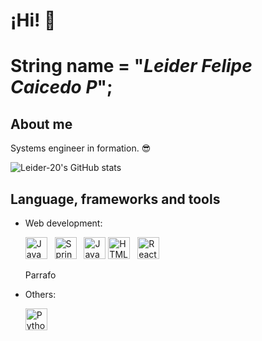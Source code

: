 # ¡Hi! 👋
# String name = "*Leider Felipe Caicedo P*"; 
## About me

Systems engineer in formation. 😎

![Leider-20's GitHub stats](https://github-readme-stats.vercel.app/api?username=Leider-20&show_icons=true&theme=dark)

## Language, frameworks and tools

- Web development:
  
  <img alt="Java" src="https://img.shields.io/badge/java-%23ED8B00.svg?style=flat&logo=java&logoColor=white"  height="35"/> &nbsp; 
  <img alt="Spring Boot" src="https://img.shields.io/badge/Spring%20Boot%20-%236DB33F.svg?&style=flat&logo=springboot&logoColor=green"  height="35"/> &nbsp;
  <img alt="JavaScript" src="https://img.shields.io/badge/javascript-%23323330.svg?style=flat&logo=javascript&logoColor=%23F7DF1E" height="35"/>
  <img alt="HTML5" src="https://img.shields.io/badge/html5%20-%23E34F26.svg?&style=flat&logo=html5&logoColor=white" height="35"/> &nbsp;
  <img alt="React" src="https://img.shields.io/badge/React-444950?style=flat&logo=react&logoColor=149eca"  height="35"/> &nbsp;
  <!--<img alt="Angular" src="https://img.shields.io/badge/Angular%20-%23DD0031.svg?&style=flat&logo=angular&logoColor=white"  height="35"/> &nbsp;-->

  <p class = "parrafo"> Parrafo </p>
  <style>
    .parrafo: {
      color: blue
    }
  </style>

- Others:

  <img alt="Python" src="https://img.shields.io/badge/python-%2314354C.svg?style=flat&logo=python&logoColor=white" height="35" />&nbsp;


<!--
**Leider-20/Leider-20** is a ✨ _special_ ✨ repository because its `README.md` (this file) appears on your GitHub profile.

Here are some ideas to get you started:

- 🔭 I’m currently working on ...
- 🌱 I’m currently learning ...
- 👯 I’m looking to collaborate on ...
- 🤔 I’m looking for help with ...
- 💬 Ask me about ...
- 📫 How to reach me: ...
- 😄 Pronouns: ...
- ⚡ Fun fact: ...
-->
